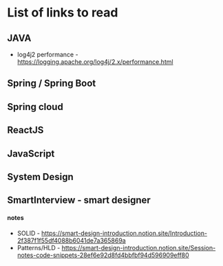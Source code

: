 # List of links to read

## JAVA

- log4j2 performance - https://logging.apache.org/log4j/2.x/performance.html

## Spring / Spring Boot 

## Spring cloud

## ReactJS

## JavaScript

## System Design

## SmartInterview - smart designer

#### notes
  - SOLID - https://smart-design-introduction.notion.site/Introduction-2f387f1f55df4088b6041de7a365869a
  - Patterns/HLD - https://smart-design-introduction.notion.site/Session-notes-code-snippets-28ef6e92d8fd4bbfbf94d596909eff80
